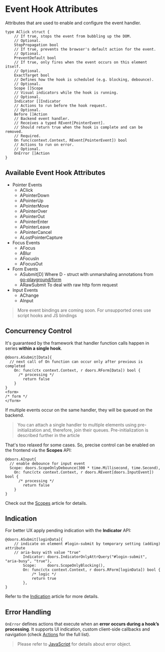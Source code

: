# Event Hook Attributes

Attributes that are used to enable and configure the event handler. 

```templ
type AClick struct {
	// If true, stops the event from bubbling up the DOM.
	// Optional.
	StopPropagation bool
	// If true, prevents the browser's default action for the event.
	// Optional.
	PreventDefault bool
	// If true, only fires when the event occurs on this element itself.
	// Optional.
	ExactTarget bool
	// Defines how the hook is scheduled (e.g. blocking, debounce).
	// Optional.
	Scope []Scope
	// Visual indicators while the hook is running.
	// Optional.
	Indicator []Indicator
	// Actions to run before the hook request.
	// Optional.
	Before []Action
	// Backend event handler.
	// Receives a typed REvent[PointerEvent].
	// Should return true when the hook is complete and can be removed.
	// Required.
	On func(context.Context, REvent[PointerEvent]) bool
	// Actions to run on error.
	// Optional.
	OnError []Action
}
```

## Available Event Hook Attributes

* Pointer Events
  * AClick
  * APointerDown
  * APointerUp
  * APointerMove 
  * APointerOver 
  * APointerOut 
  * APointerEnter 
  * APointerLeave 
  * APointerCancel 
  * ALostPointerCapture 
* Focus Events
  * AFocus
  * ABlur
  * AFocusIn
  * AFocusOut
* Form Events
  * ASubmit[D]
    Where D - struct with unmarshaling annotations from [go-playground/form](https://github.com/go-playground/form)
  * ARawSubmit
    To deal with raw http form request 
* Input Events
  * AChange
  * AInput

> More event bindings are coming soon. For unsupported ones use script hooks and JS bindings

## Concurrency Control

It's guaranteed by the framework that handler function calls happen in series **within a single hook**. 

```templ
@doors.ASubmit[Data]{
  // next call of On function can occur only after previous is completed 
	On: func(ctx context.Context, r doors.RForm[Data]) bool {
	  /* processing */
		return false
	}
}
<form>
/* form */
</form>
```

If multiple events occur on the same handler, they will be queued on the backend. 

> You can attach a single handler to multiple elements using pre-initialization and, therefore, join their queues. Pre-initialization is described further in the article

That's too relaxed for some cases.  So, precise control can be enabled on the frontend via the **Scopes** API:

```templ
@doors.AInput{
  // enable debounce for input event
  Scope: doors.ScopeOnlyDebounce(300 * time.Millisecond, time.Second),
	On: func(ctx context.Context, r doors.REvent[doors.InputEvent]) bool {
	  /* processing */
		return false
	}
}
```

Check out the [Scopes](./ref/03-scopes.md) article for details.

## Indication

For better UX apply pending indication with the **Indicator** API:

```templ
@doors.ASubmit[loginData]{
    // indicate on element #login-submit by temporary setting (adding) attribute 
    // aria-busy with value "true"
		Indicator: doors.IndicatorOnlyAttrQuery("#login-submit", "aria-busy", "true"),
		Scope:     doors.ScopeOnlyBlocking(),
		On: func(ctx context.Context, r doors.RForm[loginData]) bool {
			/* logic */
			return true
		},
}
```

Refer to the [Indication](./ref/02-indication.md) article for more details.

## Error Handling

`OnError` defines actions that execute when an **error occurs during a hook’s processing**. It supports UI indication, custom client-side callbacks and navigation (check [Actions](./ref/04-actions.md) for the full list). 

>  Please refer to [JavaScript](./10-javascript.md) for details about error object.

